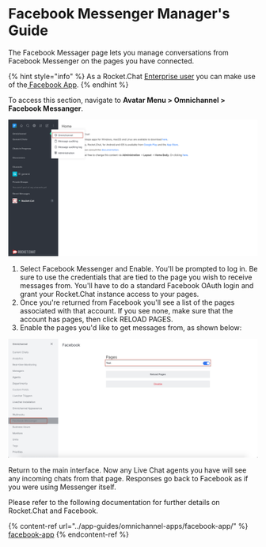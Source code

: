 # Facebook Messenger Manager's Guide

The Facebook Messager page lets you manage conversations from Facebook Messenger on the pages you have connected.

{% hint style="info" %}
As a Rocket.Chat [Enterprise user](../enterprise-edition-trial/) you can make use of the[ Facebook App](../app-guides/omnichannel-apps/facebook-app/).
{% endhint %}

To access this section, navigate to **Avatar Menu > Omnichannel > Facebook Messanger**.

![](<../../.gitbook/assets/0 (8) (5) (5) (5) (5) (5) (4) (4) (1) (1) (1) (1) (12) (10) (12) (12).png>)

1. Select Facebook Messenger and Enable. You'll be prompted to log in. Be sure to use the credentials that are tied to the page you wish to receive messages from. You'll have to do a standard Facebook OAuth login and grant your Rocket.Chat instance access to your pages.
2. Once you're returned from Facebook you'll see a list of the pages associated with that account. If you see none, make sure that the account has pages, then click RELOAD PAGES.
3. Enable the pages you'd like to get messages from, as shown below:

![](<../../.gitbook/assets/image (41).png>)

Return to the main interface. Now any Live Chat agents you have will see any incoming chats from that page. Responses go back to Facebook as if you were using Messenger itself.

Please refer to the following documentation for further details on Rocket.Chat and Facebook.

{% content-ref url="../app-guides/omnichannel-apps/facebook-app/" %}
[facebook-app](../app-guides/omnichannel-apps/facebook-app/)
{% endcontent-ref %}
